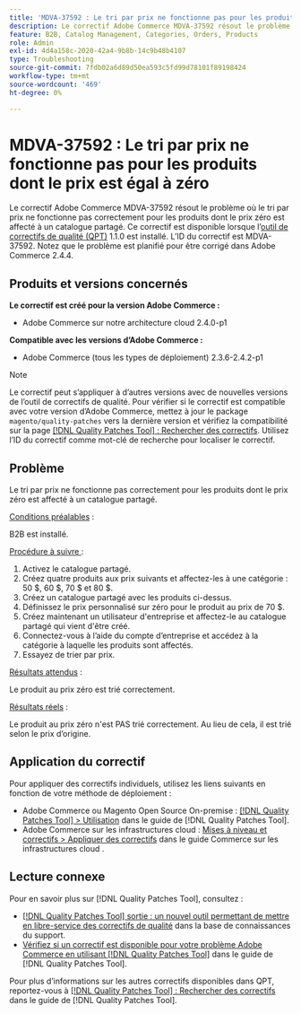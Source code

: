 ```yaml
---
title: 'MDVA-37592 : Le tri par prix ne fonctionne pas pour les produits dont le prix est égal à zéro'
description: Le correctif Adobe Commerce MDVA-37592 résout le problème où le tri par prix ne fonctionne pas correctement pour les produits dont le prix zéro est affecté à un catalogue partagé. Ce correctif est disponible lorsque l’outil [Outil de correctifs de la qualité (QPT)](https://experienceleague.adobe.com/en/docs/commerce-operations/tools/quality-patches-tool/quality-patches-tool-to-self-serve-quality-patches) 1.1.0 est installé. L’ID du correctif est MDVA-37592. Notez que le problème est planifié pour être corrigé dans Adobe Commerce 2.4.4.
feature: B2B, Catalog Management, Categories, Orders, Products
role: Admin
exl-id: 4d4a158c-2020-42a4-9b8b-14c9b48b4107
type: Troubleshooting
source-git-commit: 7fdb02a6d89d50ea593c5fd99d78101f89198424
workflow-type: tm+mt
source-wordcount: '469'
ht-degree: 0%

---
```


# MDVA-37592 : Le tri par prix ne fonctionne pas pour les produits dont le prix est égal à zéro

Le correctif Adobe Commerce MDVA-37592 résout le problème où le tri par prix ne fonctionne pas correctement pour les produits dont le prix zéro est affecté à un catalogue partagé. Ce correctif est disponible lorsque l’[outil de correctifs de qualité (QPT)](https://experienceleague.adobe.com/en/docs/commerce-operations/tools/quality-patches-tool/quality-patches-tool-to-self-serve-quality-patches) 1.1.0 est installé. L’ID du correctif est MDVA-37592. Notez que le problème est planifié pour être corrigé dans Adobe Commerce 2.4.4.

## Produits et versions concernés

**Le correctif est créé pour la version Adobe Commerce :**

* Adobe Commerce sur notre architecture cloud 2.4.0-p1

**Compatible avec les versions d’Adobe Commerce :**

* Adobe Commerce (tous les types de déploiement) 2.3.6-2.4.2-p1

>[!NOTE]
>
>Le correctif peut s’appliquer à d’autres versions avec de nouvelles versions de l’outil de correctifs de qualité. Pour vérifier si le correctif est compatible avec votre version d’Adobe Commerce, mettez à jour le package `magento/quality-patches` vers la dernière version et vérifiez la compatibilité sur la page [[!DNL Quality Patches Tool] : Rechercher des correctifs](https://experienceleague.adobe.com/en/docs/commerce-operations/tools/quality-patches-tool/quality-patches-tool-to-self-serve-quality-patches). Utilisez l’ID du correctif comme mot-clé de recherche pour localiser le correctif.

## Problème

Le tri par prix ne fonctionne pas correctement pour les produits dont le prix zéro est affecté à un catalogue partagé.

<u>Conditions préalables</u> :

B2B est installé.

<u>Procédure à suivre </u> :

1. Activez le catalogue partagé.
1. Créez quatre produits aux prix suivants et affectez-les à une catégorie : 50 $, 60 $, 70 $ et 80 $.
1. Créez un catalogue partagé avec les produits ci-dessus.
1. Définissez le prix personnalisé sur zéro pour le produit au prix de 70 $.
1. Créez maintenant un utilisateur d&#39;entreprise et affectez-le au catalogue partagé qui vient d&#39;être créé.
1. Connectez-vous à l’aide du compte d’entreprise et accédez à la catégorie à laquelle les produits sont affectés.
1. Essayez de trier par prix.

<u>Résultats attendus</u> :

Le produit au prix zéro est trié correctement.

<u>Résultats réels</u> :

Le produit au prix zéro n&#39;est PAS trié correctement. Au lieu de cela, il est trié selon le prix d’origine.

## Application du correctif

Pour appliquer des correctifs individuels, utilisez les liens suivants en fonction de votre méthode de déploiement :

* Adobe Commerce ou Magento Open Source On-premise : [[!DNL Quality Patches Tool] > Utilisation](/help/tools/quality-patches-tool/usage.md) dans le guide de [!DNL Quality Patches Tool].
* Adobe Commerce sur les infrastructures cloud : [Mises à niveau et correctifs > Appliquer des correctifs](https://experienceleague.adobe.com/docs/commerce-cloud-service/user-guide/develop/upgrade/apply-patches.html) dans le guide Commerce sur les infrastructures cloud .

## Lecture connexe

Pour en savoir plus sur [!DNL Quality Patches Tool], consultez :

* [[!DNL Quality Patches Tool] sortie : un nouvel outil permettant de mettre en libre-service des correctifs de qualité](https://experienceleague.adobe.com/en/docs/commerce-operations/tools/quality-patches-tool/quality-patches-tool-to-self-serve-quality-patches) dans la base de connaissances du support.
* [Vérifiez si un correctif est disponible pour votre problème Adobe Commerce en utilisant [!DNL Quality Patches Tool]](/help/tools/quality-patches-tool/patches-available-in-qpt/check-patch-for-magento-issue-with-magento-quality-patches.md) dans le guide de [!DNL Quality Patches Tool].

Pour plus d’informations sur les autres correctifs disponibles dans QPT, reportez-vous à [[!DNL Quality Patches Tool] : Rechercher des correctifs](https://experienceleague.adobe.com/tools/commerce-quality-patches/index.html) dans le guide de [!DNL Quality Patches Tool].
